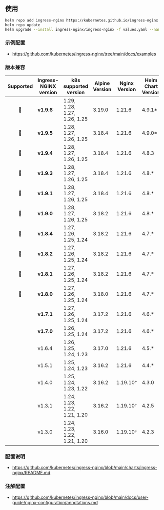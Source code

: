 ## 使用

```sh
helm repo add ingress-nginx https://kubernetes.github.io/ingress-nginx
helm repo update
helm upgrade --install ingress-nginx/ingress-nginx -f values.yaml --namespace ingress-nginx --create-namespace --version 4.7.1
```

### 示例配置

- https://github.com/kubernetes/ingress-nginx/tree/main/docs/examples

### 版本兼容

|  Supported  | Ingress-NGINX version | k8s supported version        | Alpine Version | Nginx Version | Helm Chart Version |
|:--:|-----------------------|------------------------------|----------------|---------------|------------------------------|
| 🔄 | **v1.9.6**            | 1.29, 1.28, 1.27, 1.26, 1.25        | 3.19.0         | 1.21.6        | 4.9.1*                 |
| 🔄 | **v1.9.5**            | 1.28, 1.27, 1.26, 1.25        | 3.18.4         | 1.21.6        | 4.9.0*                       |
| 🔄 | **v1.9.4**            | 1.28, 1.27, 1.26, 1.25        | 3.18.4         | 1.21.6        | 4.8.3                        |
| 🔄 | **v1.9.3**            | 1.28, 1.27, 1.26, 1.25        | 3.18.4         | 1.21.6        | 4.8.*                        |
| 🔄 | **v1.9.1**            | 1.28, 1.27, 1.26, 1.25        | 3.18.4         | 1.21.6        | 4.8.*                        |
| 🔄 | **v1.9.0**            | 1.28, 1.27, 1.26, 1.25        | 3.18.2         | 1.21.6        | 4.8.*                        |
| 🔄 | **v1.8.4**            | 1.27, 1.26, 1.25, 1.24        | 3.18.2         | 1.21.6        | 4.7.*                        |
| 🔄 | **v1.8.2**            | 1.27, 1.26, 1.25, 1.24        | 3.18.2         | 1.21.6        | 4.7.*                        |
| 🔄 | **v1.8.1**            | 1.27, 1.26, 1.25, 1.24        | 3.18.2         | 1.21.6        | 4.7.*              |
| 🔄 | **v1.8.0**            | 1.27, 1.26, 1.25, 1.24        | 3.18.0         | 1.21.6        | 4.7.*              |
|  | **v1.7.1**            | 1.27, 1.26, 1.25, 1.24        | 3.17.2         | 1.21.6        | 4.6.*              |
|  | **v1.7.0**            | 1.26, 1.25, 1.24             | 3.17.2         | 1.21.6        | 4.6.*              |
|    | v1.6.4                | 1.26, 1.25, 1.24, 1.23       | 3.17.0         | 1.21.6        | 4.5.*              |
|    | v1.5.1                | 1.25, 1.24, 1.23             | 3.16.2         | 1.21.6        | 4.4.*              |
|    | v1.4.0                | 1.25, 1.24, 1.23, 1.22       | 3.16.2         | 1.19.10†      | 4.3.0              |
|    | v1.3.1                | 1.24, 1.23, 1.22, 1.21, 1.20 | 3.16.2         | 1.19.10†      | 4.2.5              |
|    | v1.3.0                | 1.24, 1.23, 1.22, 1.21, 1.20 | 3.16.0         | 1.19.10†      | 4.2.3              |

### 配置说明

- https://github.com/kubernetes/ingress-nginx/blob/main/charts/ingress-nginx/README.md

### 注解配置

- https://github.com/kubernetes/ingress-nginx/blob/main/docs/user-guide/nginx-configuration/annotations.md